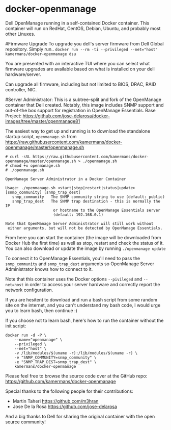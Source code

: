 # docker-openmanage

Dell OpenManage running in a self-contained Docker container. This container will run on RedHat, CentOS, Debian, Ubuntu, and probably most other Linuxes.

#Firmware Upgrade
To upgrade you dell's server firmware from Dell Global repository. Simply run..
`docker run --rm -ti --privileged --net="host" kamermans/docker-openmanage dsu`

You are presented with an interactive TUI where you can select what firmware upgrades are available based on what is installed on your dell hardware/server.

Can upgrade all firmware, including but not limited to BIOS, DRAC, RAID controller, NIC.

#Server Administrator: 
This is a subtree-split and fork of the OpenManage container that Dell created. Notably, this image includes SNMP support and out-of-the box support for registration in OpenManage Essentials.
Base Project: https://github.com/jose-delarosa/docker-images/tree/master/openmanage81

The easiest way to get up and running is to download the standalone startup script, `openmanage.sh`
from https://raw.githubusercontent.com/kamermans/docker-openmanage/master/openmanage.sh

```
# curl -sSL https://raw.githubusercontent.com/kamermans/docker-openmanage/master/openmanage.sh > ./openmanage.sh
# chmod +x openmanage.sh
# ./openmanage.sh 

OpenManage Server Administrator in a Docker Container

Usage: ./openmanage.sh <start|stop|restart|status|update> [snmp_community] [snmp_trap_dest]
   snmp_community   The SNMP community string to use (default: public)
   snmp_trap_dest   The SNMP trap destination - this is normally the IP
                     or hostname to the OpenManage Essentials server
                     (default: 192.168.0.1)

Note that OpenManage Server Administrator will still work without
 either arguments, but will not be detected by OpenManage Essentials.
```

From here you can start the container (the image will be downloaded from Docker Hub the first time) as well as
 stop, restart and check the status of it.  You can also download or update the image by running `./openmanage update`

To connect it to OpenManage Essentials, you'll need to pass the `snmp_community` and `snmp_trap_dest` arguments
so OpenManage Server Administrator knows how to connect to it.

Note that this container uses the Docker options `--pivileged` and `--net=host` in order to access your server 
hardware and correctly report the network configuration.

If you are hesitent to download and run a bash script from some random site on the internet, and you can't understand
my bash code, I would urge you to learn bash, then continue :)

If you choose not to learn bash, here's how to run the container without the init script:

    docker run -d -P \
        --name="openmanage" \
        --privileged \
        --net="host" \
        -v /lib/modules/$(uname -r):/lib/modules/$(uname -r) \
        -e "SNMP_COMMUNITY=snmp_community" \
        -e "SNMP_TRAP_DEST=snmp_trap_dest" \
        kamermans/docker-openmanage

Please feel free to browse the source code over at the GitHub repo:
https://github.com/kamermans/docker-openmanage

Special thanks to the following people for their contributions:
 - Martin Taheri <https://github.com/m3hran>
 - Jose De la Rosa <https://github.com/jose-delarosa>

And a big thanks to Dell for sharing the original container with the open source community!
